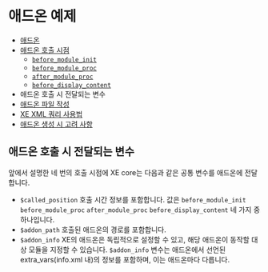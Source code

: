 # 애드온 예제
- [애드온](../)
 - [애드온 호출 시점](../01_call_position)
   - [`before_module_init`](../01_call_position/before_module_init)
   - [`before_module_proc`](../01_call_position/before_module_proc)
   - [`after_module_proc`](../01_call_position/after_module_proc)
   - [`before_display_content`](../01_call_position/before_display_content)
- 애드온 호출 시 전달되는 변수
- [애드온 파일 작성](../03_write_addon)
- [XE XML 쿼리 사용법](../04_use_xml_query)
- [애드온 생성 시 고려 사항](../05_consideration)

## 애드온 호출 시 전달되는 변수

앞에서 설명한 네 번의 호출 시점에 XE core는 다음과 같은 공통 변수를 애드온에 전달합니다. 
- `$called_position` 호출 시간 정보를 포함합니다. 값은 `before_module_init` `before_module_proc` `after_module_proc` `before_display_content` 네 가지 중 하나입니다.
- `$addon_path` 호출된 애드온의 경로를 포함합니다.
- `$addon_info` XE의 애드온은 독립적으로 설정할 수 있고, 해당 애드온이 동작할 대상 모듈을 지정할 수 있습니다. `$addon_info` 변수는 애드온에서 선언된 extra_vars(info.xml 내)의 정보를 포함하며, 이는 애드온마다 다릅니다.
